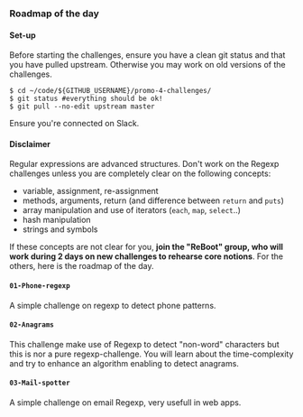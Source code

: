 ### Roadmap of the day

#### Set-up
Before starting the challenges, ensure you have a clean git status and that you have pulled upstream. Otherwise you may work on old versions of the challenges.

```
$ cd ~/code/${GITHUB_USERNAME}/promo-4-challenges/
$ git status #everything should be ok!
$ git pull --no-edit upstream master
```

Ensure you're connected on Slack.

#### Disclaimer

Regular expressions are advanced structures. Don't work on the Regexp challenges unless you are completely clear on the following concepts:

- variable, assignment, re-assignment
- methods, arguments, return (and difference between `return` and `puts`)
- array manipulation and use of iterators (`each`, `map`, `select`..)
- hash manipulation
- strings and symbols

If these concepts are not clear for you, **join the "ReBoot" group, who will work during 2 days on new challenges to rehearse core notions**. For the others, here is the roadmap of the day.

#### `01-Phone-regexp`
A simple challenge on regexp to detect phone patterns.

#### `02-Anagrams`
This challenge make use of Regexp to detect "non-word" characters but this is nor a pure regexp-challenge. You will learn about the time-complexity and try to enhance an algorithm enabling to detect anagrams.

#### `03-Mail-spotter`
A simple challenge on email Regexp, very usefull in web apps.